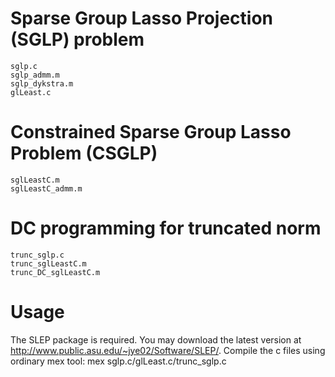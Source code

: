 # Sparse Group Lasso Projection (SGLP) problem
	sglp.c
	sglp_admm.m
	sglp_dykstra.m
	glLeast.c

# Constrained Sparse Group Lasso Problem (CSGLP)
	sglLeastC.m
	sglLeastC_admm.m

# DC programming for truncated norm
	trunc_sglp.c
	trunc_sglLeastC.m
	trunc_DC_sglLeastC.m

# Usage
The SLEP package is required. You may download the latest version at http://www.public.asu.edu/~jye02/Software/SLEP/.
Compile the c files using ordinary mex tool:
	mex sglp.c/glLeast.c/trunc_sglp.c
 



	
	
	
